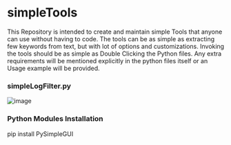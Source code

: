 # simpleTools
This Repository is intended to create and maintain simple Tools that anyone can use without having to code. The tools can be as simple as extracting few keywords from text, but with lot of options and customizations.
Invoking the tools should be as simple as Double Clicking the Python files. Any extra requirements will be mentioned explicitly in the python files itself or an Usage example will be provided.

### simpleLogFilter.py
![image](https://user-images.githubusercontent.com/46163555/154674017-ec517875-6015-426c-8ef7-85006e21a45a.png)

### Python Modules Installation
pip install PySimpleGUI

